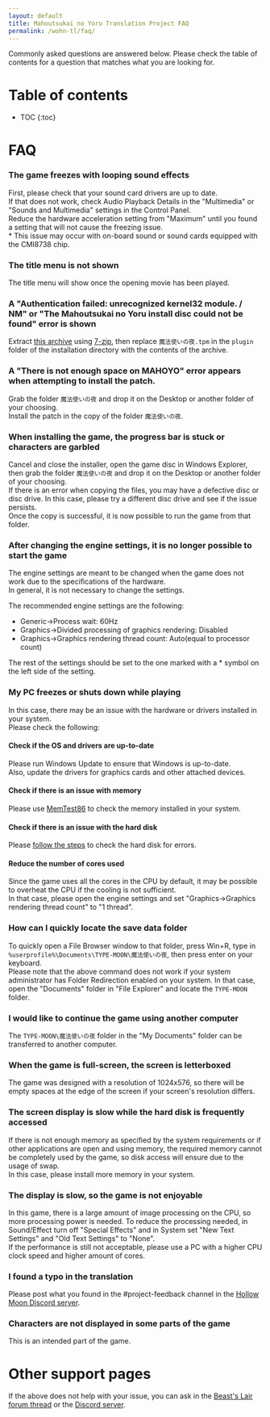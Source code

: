 ```yaml
---
layout: default
title: Mahoutsukai no Yoru Translation Project FAQ
permalink: /wohn-tl/faq/
---
```


Commonly asked questions are answered below. Please check the table of contents for a question that matches what you are looking for.  

# Table of contents

* TOC
{:toc}

# FAQ

### The game freezes with looping sound effects
First, please check that your sound card drivers are up to date.  
If that does not work, check Audio Playback Details in the "Multimedia" or "Sounds and Multimedia" settings in the Control Panel.  
Reduce the hardware acceleration setting from "Maximum" until you found a setting that will not cause the freezing issue.  
\* This issue may occur with on-board sound or sound cards equipped with the CMI8738 chip.

### The title menu is not shown
The title menu will show once the opening movie has been played.  

### A "Authentication failed: unrecognized kernel32 module. / NM" or "The Mahoutsukai no Yoru install disc could not be found" error is shown
Extract [this archive](https://cdn.discordapp.com/attachments/636713186044805123/747237694723326042/WOHN_cxdec_nokernel32_nocd_noexe.tpm.7z) using [7-zip](https://www.7-zip.org/), then replace `魔法使いの夜.tpm` in the `plugin` folder of the installation directory with the contents of the archive.  

### A "There is not enough space on MAHOYO" error appears when attempting to install the patch.
Grab the folder `魔法使いの夜` and drop it on the Desktop or another folder of your choosing.  
Install the patch in the copy of the folder `魔法使いの夜`.

### When installing the game, the progress bar is stuck or characters are garbled
Cancel and close the installer, open the game disc in Windows Explorer, then grab the folder `魔法使いの夜` and drop it on the Desktop or another folder of your choosing.  
If there is an error when copying the files, you may have a defective disc or disc drive. In this case, please try a different disc drive and see if the issue persists.  
Once the copy is successful, it is now possible to run the game from that folder.  

### After changing the engine settings, it is no longer possible to start the game
The engine settings are meant to be changed when the game does not work due to the specifications of the hardware.  
In general, it is not necessary to change the settings.  

The recommended engine settings are the following:
* Generic->Process wait: 60Hz  
* Graphics->Divided processing of graphics rendering: Disabled  
* Graphics->Graphics rendering thread count: Auto(equal to processor count)

The rest of the settings should be set to the one marked with a \* symbol on the left side of the setting.

### My PC freezes or shuts down while playing
In this case, there may be an issue with the hardware or drivers installed in your system.  
Please check the following:
#### Check if the OS and drivers are up-to-date
Please run Windows Update to ensure that Windows is up-to-date.  
Also, update the drivers for graphics cards and other attached devices.
#### Check if there is an issue with memory
Please use [MemTest86](https://www.memtest86.com/) to check the memory installed in your system.  
#### Check if there is an issue with the hard disk
Please [follow the steps](https://support.microsoft.com/en-us/help/2641432/check-your-hard-disk-for-errors-in-windows-7) to check the hard disk for errors.
#### Reduce the number of cores used
Since the game uses all the cores in the CPU by default, it may be possible to overheat the CPU if the cooling is not sufficient.  
In that case, please open the engine settings and set "Graphics->Graphics rendering thread count" to "1 thread".  

### How can I quickly locate the save data folder
To quickly open a File Browser window to that folder, press Win+R, type in `%userprofile%\Documents\TYPE-MOON\魔法使いの夜`, then press enter on your keyboard.  
Please note that the above command does not work if your system administrator has Folder Redirection enabled on your system. In that case, open the "Documents" folder in "File Explorer" and locate the `TYPE-MOON` folder.  

### I would like to continue the game using another computer
The `TYPE-MOON\魔法使いの夜` folder in the "My Documents" folder can be transferred to another computer.  

### When the game is full-screen, the screen is letterboxed
The game was designed with a resolution of 1024x576, so there will be empty spaces at the edge of the screen if your screen's resolution differs.

### The screen display is slow while the hard disk is frequently accessed
If there is not enough memory as specified by the system requirements or if other applications are open and using memory, the required memory cannot be completely used by the game, so disk access will ensure due to the usage of swap.  
In this case, please install more memory in your system.  

### The display is slow, so the game is not enjoyable
In this game, there is a large amount of image processing on the CPU, so more processing power is needed.
To reduce the processing needed, in Sound/Effect turn off "Special Effects" and in System set "New Text Settings" and "Old Text Settings" to "None".  
If the performance is still not acceptable, please use a PC with a higher CPU clock speed and higher amount of cores.  

### I found a typo in the translation
Please post what you found in the #project-feedback channel in the [Hollow Moon Discord server](https://discord.gg/2ngdyQd).

### Characters are not displayed in some parts of the game
This is an intended part of the game.

# Other support pages
If the above does not help with your issue, you can ask in the [Beast's Lair forum thread](https://forums.nrvnqsr.com/showthread.php/8586) or the [Discord server](https://discord.gg/2ngdyQd).
